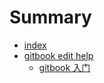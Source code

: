 # Summary

* [index](README.md)
* [gitbook edit help](git-bookshi-yong-shuo-ming.md)
  * [gitbook 入门](git-bookshi-yong-shuo-ming/gitbook-ru-men.md)

